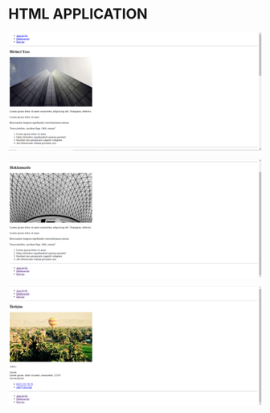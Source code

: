 # HTML APPLICATION

![Image](/img/html-application1.PNG)

![Image](/img/about-us.PNG)

![Image](/img/contact.PNG)

